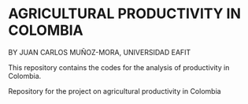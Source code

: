 # AGRICULTURAL PRODUCTIVITY IN COLOMBIA

BY JUAN CARLOS MUÑOZ-MORA, UNIVERSIDAD EAFIT

This repository contains the codes for the analysis of productivity in Colombia. 

Repository for the project on agricultural productivity in Colombia

